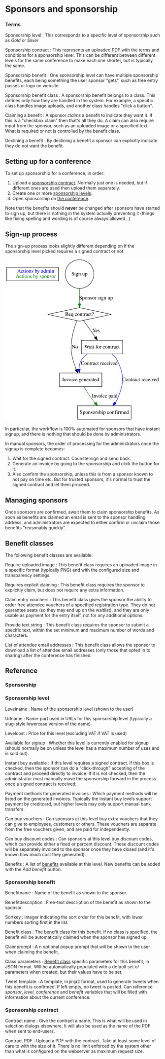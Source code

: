 # Sponsors and sponsorship

### Terms

Sponsorship level
: This corresponds to a specific level of sponsorship such as *Gold*
  or *Silver*

Sponsorship contract
: This represents an uploaded PDF with the terms and conditions for a
  sponsorship level. This can be different between different levels
  for the same conference to make each one shorter, but is typically
  the same.

Sponsorship benefit
:  One sponsorship level can have multiple sponsorship benefits, each
   being something the user sponsor "gets", such as free entry passes
   or logo on website.

Sponsorship benefit class
:  A sponsorship benefit belongs to a class. This defines only how they
   are handled in the system. For example, a specific class handles
   image uploads, and another class handles "click a button".

Claiming a benefit
:  A sponsor *claims* a benefit to indicate they want it. If this is a
   "checkbox claim" then that's all they do. A claim can also require
   input from the sponsor, such as an uploaded image or a specified
   text. What is required or not is controlled by the benefit class.

Declining a benefit
:  By declining a benefit a sponsor can explicitly indicate they do
   not want the benefit.

## Setting up for a conference

To set up sponsorship for a conference, in order:

1. Upload a [sponsorship contract](#contract). Normally just one is
   needed, but if different ones are used then upload them separately.
1. Create one or more [sponsorship levels](#level).
1. Open sponsorship on [the conference](configuring).

Note that the *benefits* should **never** be changed after sponsors
have started to sign up, but there is nothing in the system actually
preventing it (things like fixing spelling and wording is of course
always allowed...)

## Sign-up process

The sign-up process looks slightly different depending on if the
sponsorship level picked requires a signed contract or not.

![Signup process](graphs/sponsorsignup.svg)

In particular, the workflow is 100% automated for sponsors that have
instant signup, and there is nothing that should be done by
administrators.

In manual sponsors, the order of processing for the administrators
once the signup is complete becomes:

1. Wait for the signed contract. Counstersign and send back.
1. Generate an invoice by going to the sponsorship and click the
   button for it.
1. Also confirm the sponsorship, unless this is from a sponsor known
   to not pay on time etc. But for trusted sponsors, it's normal to
   trust the signed contract and let them proceed.

## Managing sponsors

Once sponsors are confirmed, await them to claim sponsorship
benefits. As soon as benefits are claimed an email is sent to the
sponsor handling address, and administrators are expected to either
confirm or unclaim those benefits "reasonably quickly".


## Benefit classes <a name="classes"></a>

The following benefit classes are available:

Require uploaded image
:  This benefit class requires an uploaded image in a specific format
   (typically PNG) and with the configured size and transparency
   settings.

Requires explicit claiming
:  This benefit class requires the sponsor to explicitly claim, but does not
   require any extra information.

Claim entry vouchers
:  This benefit class gives the sponsor the ability to order free attendee
   vouchers of a specified registration type. They do not guarantee
   seats (so they may end up on the waitlist), and they are only
   usable as payment for the entry itself, not for any additional
   options.

Provide text string
:  This benefit class requires the sponsor to submit a specific text,
   within the set minimum and maximum number of words and characters.

List of attendee email addresses
:  This benefit class allows the sponsor to download a list of attendee
   email addresses (only those that opted in to sharing) after the
   conference has finished.

## Reference

### Sponsorship <a name="sponsor"></a>

### Sponsorship level <a name="level"></a>

Levelname
:  Name of the sponsorship level (shown to the user)

Urlname
:  Name-part used in URLs for this sponsorship level (typically a
   slug-style lowercase version of the name)

Levelcost
:  Price for this level (excluding VAT if VAT is used)

Available for signup
:  Whether this level is currently enabled for signup (should normally
   be on unless the level has a maximum number of uses and is sold
   out).

Instant buy available
:  If this level requires a signed contract. If this box is checked,
   then the sponsor can do a "click-through" accepting of the contract
   and proceed directly to invoice. If it is not checked, then the
   administrator must manually move the sponsorship forward in the
   process once a signed contract is received.

Payment methods for generated invoices
:  Which payment methods will be listed on the generated
   invoices. Typically the instant buy levels support payment by
   creditcard, but higher levels may only support manual bank
   transfers.

Can buy vouchers
:  Can sponsors at this level buy extra vouchers that they can give to
   employees, customers or others. These vouchers are separate from
   the free vouchers given, and are paid for independently.

Can buy discount codes
:  Can sponsors at this level buy discount codes, which can provide
   either a fixed or percent discount. These discount codes will be
   separately invoiced to the sponsor once they have closed (and it's
   known how much cost they generated).

Benefits
:  A list of [benefits](#benefit) available at this level. New
   benefits can be added with the *Add benefit* button.

### Sponsorship benefit <a name="benefit"></a>

Benefitname
:  Name of the benefit as shown to the sponsor.

Benefitdescription
:  Free-text description of the benefit as shown to the sponsor.

Sortkey
:  Integer indicating the sort order for this benefit, with lower
   numbers sorting first in the list.

Benefit class
:  The [benefit class](classes) for this benefit. If no class is
   specified, the benefit will be automatically claimed when the
   sponsor has signed up.

Claimprompt
:  A n optional popup prompt that will be shown to the user when
   claiming the benefit.

Class parameters
:  [Benefit class](classes) specific parameters for this benefit, in
   JSON format. Will be automatically populated with a default set of
   parameters when created, but their values have to be set.

Tweet template
:  A template, in jinja2 format, used to generate tweets when this
benefit is confirmed. If left empty, no tweet is posted. Can reference
*sponsor*, *level*, *conference* and *benefit* variables that will be
filled with information about the current conference.

### Sponsorship contract <a name="contract"></a>

Contract name
:  Give the contract a name. This is what will be used in selection
   dialogs elsewhere. It will also be used as the name of the PDF when
   sent to end-users.

Contract PDF
:  Upload a PDF with the contract. Take at least some level of care to
   with the size of it. There is no limit enforced by the system other
   than what is configured on the webserver as maximum request size.
